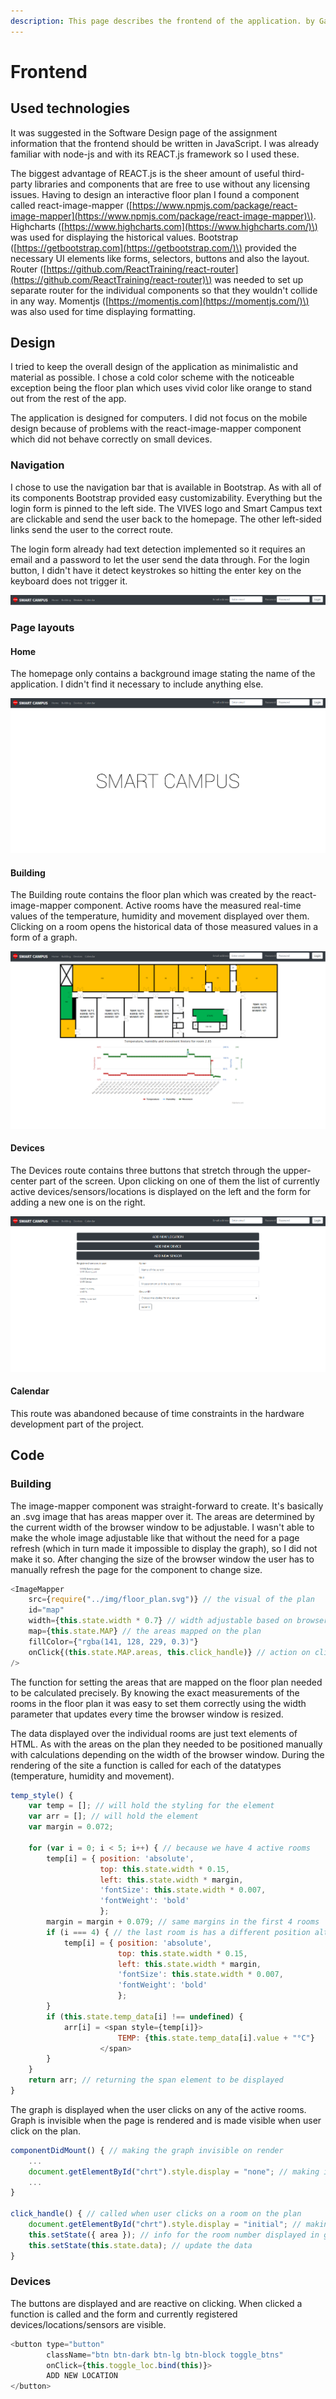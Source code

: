```yaml
---
description: This page describes the frontend of the application. by Gabriel Quirschfeld.
---
```


# Frontend

## Used technologies

It was suggested in the Software Design page of the assignment information that the frontend should be written in JavaScript. I was already familiar with node-js and with its REACT.js framework so I used these.

The biggest advantage of REACT.js is the sheer amount of useful third-party libraries and components that are free to use without any licensing issues. Having to design an interactive floor plan I found a component called react-image-mapper \([https://www.npmjs.com/package/react-image-mapper](https://www.npmjs.com/package/react-image-mapper)\). Highcharts \([https://www.highcharts.com](https://www.highcharts.com/)\) was used for displaying the historical values. Bootstrap \([https://getbootstrap.com](https://getbootstrap.com/)\) provided the necessary UI elements like forms, selectors, buttons and also the layout. Router \([https://github.com/ReactTraining/react-router](https://github.com/ReactTraining/react-router)\) was needed to set up separate router for the individual components so that they wouldn't collide in any way. Momentjs \([https://momentjs.com](https://momentjs.com/)\) was also used for time displaying formatting.

## Design

I tried to keep the overall design of the application as minimalistic and material as possible. I chose a cold color scheme with the noticeable exception being the floor plan which uses vivid color like orange to stand out from the rest of the app.

The application is designed for computers. I did not focus on the mobile design because of problems with the react-image-mapper component which did not behave correctly on small devices.

### Navigation

I chose to use the navigation bar that is available in Bootstrap. As with all of its components Bootstrap provided easy customizability. Everything but the login form is pinned to the left side. The VIVES logo and Smart Campus text are clickable and send the user back to the homepage. The other left-sided links send the user to the correct route.

The login form already had text detection implemented so it requires an email and a password to let the user send the data through. For the login button, I didn't have it detect keystrokes so hitting the enter key on the keyboard does not trigger it.

![The navbar](../.gitbook/assets/nav.png)

### Page layouts

#### Home

The homepage only contains a background image stating the name of the application. I didn't find it necessary to include anything else.

![The homepage](../.gitbook/assets/hmpg.png)

#### Building

The Building route contains the floor plan which was created by the react-image-mapper component. Active rooms have the measured real-time values of the temperature, humidity and movement displayed over them. Clicking on a room opens the historical data of those measured values in a form of a graph.

![](../.gitbook/assets/building.png)

#### Devices

The Devices route contains three buttons that stretch through the upper-center part of the screen. Upon clicking on one of them the list of currently active devices/sensors/locations is displayed on the left and the form for adding a new one is on the right.

![](../.gitbook/assets/devices.png)

#### Calendar

This route was abandoned because of time constraints in the hardware development part of the project.

## Code

### Building

The image-mapper component was straight-forward to create. It's basically an .svg image that has areas mapper over it. The areas are determined by the current width of the browser window to be adjustable. I wasn't able to make the whole image adjustable like that without the need for a page refresh \(which in turn made it impossible to display the graph\), so I did not make it so. After changing the size of the browser window the user has to manually refresh the page for the component to change size.

```javascript
<ImageMapper
    src={require("../img/floor_plan.svg")} // the visual of the plan
    id="map"
    width={this.state.width * 0.7} // width adjustable based on browser window width
    map={this.state.MAP} // the areas mapped on the plan
    fillColor={"rgba(141, 128, 229, 0.3)"}
    onClick{(this.state.MAP.areas, this.click_handle)} // action on clicking an area
/>
```

The function for setting the areas that are mapped on the floor plan needed to be calculated precisely. By knowing the exact measurements of the rooms in the floor plan it was easy to set them correctly using the width parameter that updates every time the browser window is resized.

The data displayed over the individual rooms are just text elements of HTML. As with the areas on the plan they needed to be positioned manually with calculations depending on the width of the browser window. During the rendering of the site a function is called for each of the datatypes \(temperature, humidity and movement\).

```javascript
temp_style() {
    var temp = []; // will hold the styling for the element
    var arr = []; // will hold the element
    var margin = 0.072;
    
    for (var i = 0; i < 5; i++) { // because we have 4 active rooms
        temp[i] = { position: 'absolute',
                    top: this.state.width * 0.15,
                    left: this.state.width * margin,
                    'fontSize': this.state.width * 0.007,
                    'fontWeight': 'bold'
                    };
        margin = margin + 0.079; // same margins in the first 4 rooms
        if (i === 4) { // the last room is has a different position altogether
            temp[i] = { position: 'absolute',
                        top: this.state.width * 0.15,
                        left: this.state.width * margin,
                        'fontSize': this.state.width * 0.007,
                        'fontWeight': 'bold'
                        };
        }
        if (this.state.temp_data[i] !== undefined) {
            arr[i] = <span style={temp[i]}>
                        TEMP: {this.state.temp_data[i].value + "°C"}
                    </span>
        }
    }
    return arr; // returning the span element to be displayed
}
```

The graph is displayed when the user clicks on any of the active rooms. Graph is invisible when the page is rendered and is made visible when user click on the plan.

```javascript
componentDidMount() { // making the graph invisible on render
    ...
    document.getElementById("chrt").style.display = "none"; // making it invisible
    ...
}

click_handle() { // called when user clicks on a room on the plan
    document.getElementById("chrt").style.display = "initial"; // making it visible
    this.setState({ area }); // info for the room number displayed in graph name
    this.setState(this.state.data); // update the data
}
```

### Devices

The buttons are displayed and are reactive on clicking. When clicked a function is called and the form and currently registered devices/locations/sensors are visible.

```javascript
<button type="button"
        className="btn btn-dark btn-lg btn-block toggle_btns"
        onClick={this.toggle_loc.bind(this)}>
        ADD NEW LOCATION
</button>
```

